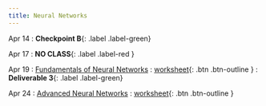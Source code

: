 ```yaml
---
title: Neural Networks
---
```


Apr 14
: **Checkpoint B**{: .label .label-green} 

Apr 17
: **NO CLASS**{: .label .label-red } 

Apr 19 
: [Fundamentals of Neural Networks](https://github.com/gallettilance/CS506-Spring2023/raw/main/slides/20_Neural_Networks.pdf) 
  : [worksheet](https://github.com/gallettilance/CS506-Spring2023/blob/main/worksheets/worksheet_20.ipynb){: .btn .btn-outline } 
    : **Deliverable 3**{: .label .label-green} 

Apr 24
: [Advanced Neural Networks](https://github.com/gallettilance/CS506-Spring2023/raw/main/slides/20_Neural_Networks.pdf) 
  : [worksheet](https://github.com/gallettilance/CS506-Spring2023/blob/main/worksheets/worksheet_21.ipynb){: .btn .btn-outline } 
